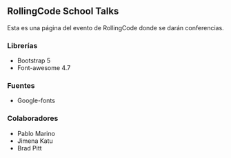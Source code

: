 ## RollingCode School Talks

Esta es una página del evento de RollingCode donde se darán conferencias.

### Librerías

- Bootstrap 5
- Font-awesome 4.7

### Fuentes
- Google-fonts

### Colaboradores
- Pablo Marino
- Jimena Katu
- Brad Pitt